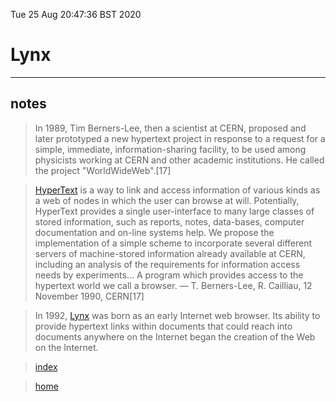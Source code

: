 Tue 25 Aug 20:47:36 BST 2020

# Lynx
___
## notes

> In 1989, Tim Berners-Lee, then a scientist at CERN, proposed and later prototyped a new hypertext project in response to a request for a simple, immediate, information-sharing facility, to be used among physicists working at CERN and other academic institutions. He called the project "WorldWideWeb".[17]

> [HyperText](./hypertext.md) is a way to link and access information of various kinds as a web of nodes in which the user can browse at will. Potentially, HyperText provides a single user-interface to many large classes of stored information, such as reports, notes, data-bases, computer documentation and on-line systems help. We propose the implementation of a simple scheme to incorporate several different servers of machine-stored information already available at CERN, including an analysis of the requirements for information access needs by experiments... A program which provides access to the hypertext world we call a browser. ― T. Berners-Lee, R. Cailliau, 12 November 1990, CERN[17] 

> In 1992, [Lynx](https://lynx.browser.org/) was born as an early Internet web browser. Its ability to provide hypertext links within documents that could reach into documents anywhere on the Internet began the creation of the Web on the Internet. 


> [index](./index-file.md)

> [home](./home.md)
